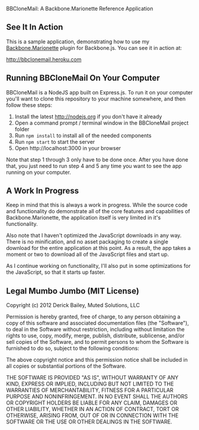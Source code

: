 BBCloneMail: A Backbone.Marionette Reference Application

## See It In Action

This is a sample application, demonstrating how to use my 
[Backbone.Marionette](http://github.com/derickbailey/backbone.marionette)
plugin for Backbone.js. You can see it in action at:

http://bbclonemail.heroku.com

## Running BBCloneMail On Your Computer

BBCloneMail is a NodeJS app built on Express.js. To run it on your
computer you'll want to clone this repository to your machine somewhere,
and then follow these steps:

1. Install the latest http://nodejs.org if you don't have it already
2. Open a command prompt / terminal window in the BBCloneMail project folder
3. Run `npm install` to install all of the needed components
4. Run `npm start` to start the server
5. Open http://localhost:3000 in your browser

Note that step 1 through 3 only have to be done once. After you have
done that, you just need to run step 4 and 5 any time you want to
see the app running on your computer.

## A Work In Progress

Keep in mind that this is always a work in progress. While the source code
and functionality do demonstrate all of the core features and capabilities
of Backbone.Marionette, the application itself is very limited in it's 
functionality. 

Also note that I haven't optimized the JavaScript downloads in any way. There
is no minification, and no asset packaging to create a single download for the
entire application at this point. As a result, the app takes a moment or two
to download all of the JavaScript files and start up.

As I continue working on functionality, I'll also put in some optimizations for
the JavaScript, so that it starts up faster.

## Legal Mumbo Jumbo (MIT License)

Copyright (c) 2012 Derick Bailey, Muted Solutions, LLC

Permission is hereby granted, free of charge, to any person obtaining a copy of this software and associated documentation files (the "Software"), to deal in the Software without restriction, including without limitation the rights to use, copy, modify, merge, publish, distribute, sublicense, and/or sell copies of the Software, and to permit persons to whom the Software is furnished to do so, subject to the following conditions:

The above copyright notice and this permission notice shall be included in all copies or substantial portions of the Software.

THE SOFTWARE IS PROVIDED "AS IS", WITHOUT WARRANTY OF ANY KIND, EXPRESS OR IMPLIED, INCLUDING BUT NOT LIMITED TO THE WARRANTIES OF MERCHANTABILITY, FITNESS FOR A PARTICULAR PURPOSE AND NONINFRINGEMENT. IN NO EVENT SHALL THE AUTHORS OR COPYRIGHT HOLDERS BE LIABLE FOR ANY CLAIM, DAMAGES OR OTHER LIABILITY, WHETHER IN AN ACTION OF CONTRACT, TORT OR OTHERWISE, ARISING FROM, OUT OF OR IN CONNECTION WITH THE SOFTWARE OR THE USE OR OTHER DEALINGS IN THE SOFTWARE.
